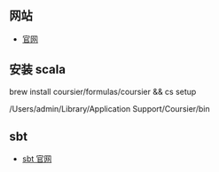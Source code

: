 

## 网站

- [官网](https://www.scala-lang.org/)

## 安装 scala

brew install coursier/formulas/coursier && cs setup

/Users/admin/Library/Application Support/Coursier/bin

 
## sbt

- [sbt 官网](https://www.scala-sbt.org/)
